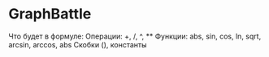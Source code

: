 # GraphBattle
Что будет в формуле:
Операции: +, /, ^, **
Функции: abs, sin, cos, ln, sqrt, arcsin, arccos, abs
Скобки (), константы
